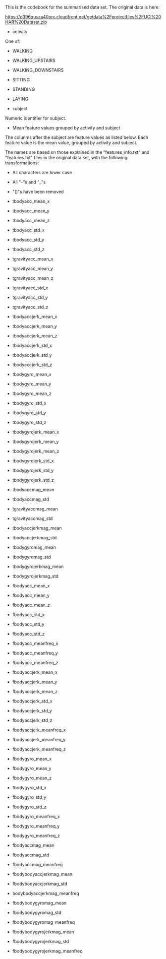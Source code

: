 This is the codebook for the summarised data set. The original data is
here:

https://d396qusza40orc.cloudfront.net/getdata%2Fprojectfiles%2FUCI%20HAR%20Dataset.zip

- activity

One of:

  - WALKING
  - WALKING_UPSTAIRS
  - WALKING_DOWNSTAIRS
  - SITTING
  - STANDING
  - LAYING

- subject

Numeric identifier for subject.

- Mean feature values grouped by activity and subject

The colunms after the subject are feature values as listed below. Each feature value is the mean value,
grouped by activity and subject.

The names are based on those explained in the "features_info.txt" and
"features.txt" files in the original data set, with the following transformations:

 - All characters are lower case
 - All "-"s and "_"s
 - "()"s have been removed

  - tbodyacc_mean_x
  - tbodyacc_mean_y
  - tbodyacc_mean_z
  - tbodyacc_std_x
  - tbodyacc_std_y
  - tbodyacc_std_z
  - tgravityacc_mean_x
  - tgravityacc_mean_y
  - tgravityacc_mean_z
  - tgravityacc_std_x
  - tgravityacc_std_y
  - tgravityacc_std_z
  - tbodyaccjerk_mean_x
  - tbodyaccjerk_mean_y
  - tbodyaccjerk_mean_z
  - tbodyaccjerk_std_x
  - tbodyaccjerk_std_y
  - tbodyaccjerk_std_z
  - tbodygyro_mean_x
  - tbodygyro_mean_y
  - tbodygyro_mean_z
  - tbodygyro_std_x
  - tbodygyro_std_y
  - tbodygyro_std_z
  - tbodygyrojerk_mean_x
  - tbodygyrojerk_mean_y
  - tbodygyrojerk_mean_z
  - tbodygyrojerk_std_x
  - tbodygyrojerk_std_y
  - tbodygyrojerk_std_z
  - tbodyaccmag_mean
  - tbodyaccmag_std
  - tgravityaccmag_mean
  - tgravityaccmag_std
  - tbodyaccjerkmag_mean
  - tbodyaccjerkmag_std
  - tbodygyromag_mean
  - tbodygyromag_std
  - tbodygyrojerkmag_mean
  - tbodygyrojerkmag_std
  - fbodyacc_mean_x
  - fbodyacc_mean_y
  - fbodyacc_mean_z
  - fbodyacc_std_x
  - fbodyacc_std_y
  - fbodyacc_std_z
  - fbodyacc_meanfreq_x
  - fbodyacc_meanfreq_y
  - fbodyacc_meanfreq_z
  - fbodyaccjerk_mean_x
  - fbodyaccjerk_mean_y
  - fbodyaccjerk_mean_z
  - fbodyaccjerk_std_x
  - fbodyaccjerk_std_y
  - fbodyaccjerk_std_z
  - fbodyaccjerk_meanfreq_x
  - fbodyaccjerk_meanfreq_y
  - fbodyaccjerk_meanfreq_z
  - fbodygyro_mean_x
  - fbodygyro_mean_y
  - fbodygyro_mean_z
  - fbodygyro_std_x
  - fbodygyro_std_y
  - fbodygyro_std_z
  - fbodygyro_meanfreq_x
  - fbodygyro_meanfreq_y
  - fbodygyro_meanfreq_z
  - fbodyaccmag_mean
  - fbodyaccmag_std
  - fbodyaccmag_meanfreq
  - fbodybodyaccjerkmag_mean
  - fbodybodyaccjerkmag_std
  - bodybodyaccjerkmag_meanfreq
  - fbodybodygyromag_mean
  - fbodybodygyromag_std
  - fbodybodygyromag_meanfreq
  - fbodybodygyrojerkmag_mean
  - fbodybodygyrojerkmag_std
  - fbodybodygyrojerkmag_meanfreq
